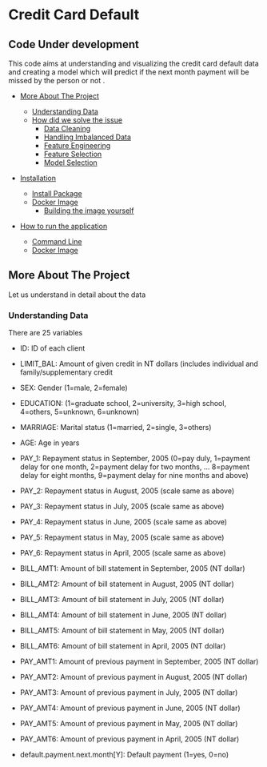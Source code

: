 # Credit Card Default 
## Code Under development
This code aims at understanding and visualizing the credit card default data and creating a model which will 
predict if the next month payment will be missed by the person or not .

<!-- toc -->

- [More About The Project](#more-about-the-project)
  - [Understanding Data](#understanding-data)
  - [How did we solve the issue](#how-did-we-solve-the-issue)
     - [Data Cleaning](#data-cleaning)
     - [Handling Imbalanced Data](#handling-imbalanced-data)
     - [Feature Engineering](#feature-engineering)
     - [Feature Selection](#feature-selection)
     - [Model Selection](#model-selection)
    
- [Installation](#installation)
  - [Install Package](#install-package)
  - [Docker Image](#docker-image)
    - [Building the image yourself](#building-the-image-yourself)
- [How to run the application](#how-to-run-the-application)
  - [Command Line](#command-line)
  - [Docker Image](#docker-image)
<!-- tocstop -->

## More About The Project
Let us understand in detail about the data

### Understanding Data 
There are 25 variables

- ID: ID of each client


- LIMIT_BAL: Amount of given credit in NT dollars (includes individual and family/supplementary credit


- SEX: Gender (1=male, 2=female)


- EDUCATION: (1=graduate school,
            2=university, 
            3=high school,
            4=others,
            5=unknown,
            6=unknown)


- MARRIAGE: Marital status (1=married, 2=single, 3=others)


- AGE: Age in years


- PAY_1: Repayment status in September, 2005 (0=pay duly, 1=payment delay for one month, 2=payment delay for two months, ... 8=payment delay for eight months, 9=payment delay for nine months and above)


- PAY_2: Repayment status in August, 2005 (scale same as above)


- PAY_3: Repayment status in July, 2005 (scale same as above)


- PAY_4: Repayment status in June, 2005 (scale same as above)


- PAY_5: Repayment status in May, 2005 (scale same as above)


- PAY_6: Repayment status in April, 2005 (scale same as above)


- BILL_AMT1: Amount of bill statement in September, 2005 (NT dollar)


- BILL_AMT2: Amount of bill statement in August, 2005 (NT dollar)


- BILL_AMT3: Amount of bill statement in July, 2005 (NT dollar)


- BILL_AMT4: Amount of bill statement in June, 2005 (NT dollar)


- BILL_AMT5: Amount of bill statement in May, 2005 (NT dollar)


- BILL_AMT6: Amount of bill statement in April, 2005 (NT dollar)


- PAY_AMT1: Amount of previous payment in September, 2005 (NT dollar)


- PAY_AMT2: Amount of previous payment in August, 2005 (NT dollar)


- PAY_AMT3: Amount of previous payment in July, 2005 (NT dollar)


- PAY_AMT4: Amount of previous payment in June, 2005 (NT dollar)


- PAY_AMT5: Amount of previous payment in May, 2005 (NT dollar)


- PAY_AMT6: Amount of previous payment in April, 2005 (NT dollar)


- default.payment.next.month[Y]: Default payment (1=yes, 0=no)
